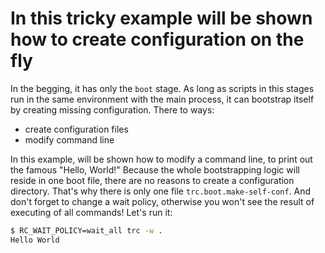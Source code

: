 # In this tricky example will be shown how to create configuration on the fly

In the begging, it has only the `boot` stage.
As long as scripts in this stages run in the same environment with the main process, it can bootstrap itself by creating missing configuration. There to ways:
* create configuration files
* modify command line

In this example, will be shown how to modify a command line, to print out the famous "Hello, World!"
Because the whole bootstrapping logic will reside in one boot file, there are no reasons to create a configuration directory.
That's why there is only one file `trc.boot.make-self-conf`.
And don't forget to change a wait policy, otherwise you won't see the result of executing of all commands!
Let's run it:

```bash
$ RC_WAIT_POLICY=wait_all trc -w .
Hello World
```
